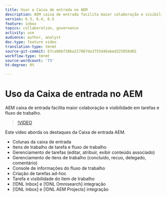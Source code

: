 ```yaml
---
title: Usar a Caixa de entrada no AEM
description: AEM caixa de entrada facilita maior colaboração e visibilidade em tarefas e fluxo de trabalho.
version: 6.3, 6.4, 6.5
feature: inbox
topics: collaboration, governance
activity: use
audience: author, analyst
doc-type: feature video
translation-type: tm+mt
source-git-commit: 67ca08bf386a217807da3755d46abed225050d02
workflow-type: tm+mt
source-wordcount: '73'
ht-degree: 0%

---
```



# Uso da Caixa de entrada no AEM

AEM caixa de entrada facilita maior colaboração e visibilidade em tarefas e fluxo de trabalho.

>[!VIDEO](https://video.tv.adobe.com/v/16827/?quality=12&learn=on)

Este vídeo aborda os destaques da Caixa de entrada AEM.

* Colunas da caixa de entrada
* Itens de trabalho de tarefa e fluxo de trabalho
* Gerenciamento de tarefas (editar, atribuir, exibir conteúdo associado)
* Gerenciamento de itens de trabalho (concluído, recuo, delegado, comentário)
* Console de informações do fluxo de trabalho
* Criação de tarefas ad-hoc
* Tarefa e visibilidade do item de trabalho
* [!DNL Inbox] e [!DNL Omnisearch] integração
* [!DNL Inbox] e [!DNL AEM Projects] integração
